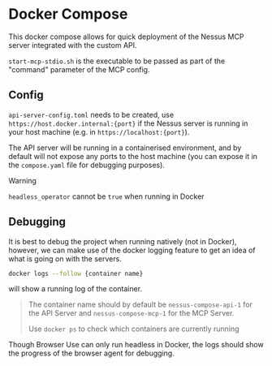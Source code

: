 # Docker Compose
This docker compose allows for quick deployment of the Nessus MCP server integrated with the custom API.

`start-mcp-stdio.sh` is the executable to be passed as part of the "command" parameter of the MCP config.


## Config
`api-server-config.toml` needs to be created, use `https://host.docker.internal:{port}` if the Nessus server is running in your host machine (e.g. in `https://localhost:{port}`).

The API server will be running in a containerised environment, and by default will not expose any ports to the host machine (you can expose it in the `compose.yaml` file for debugging purposes).

> [!WARNING]
> `headless_operator` cannot be `true` when running in Docker


## Debugging
It is best to debug the project when running natively (not in Docker), however, we can make use of the docker logging feature to get an idea of what is going on with the servers.

```sh
docker logs --follow {container name}
```
will show a running log of the container.

> The container name should by default be `nessus-compose-api-1` for the API Server and `nessus-compose-mcp-1` for the MCP Server.
> 
> Use `docker ps` to check which containers are currently running

Though Browser Use can only run headless in Docker, the logs should show the progress of the browser agent for debugging.

